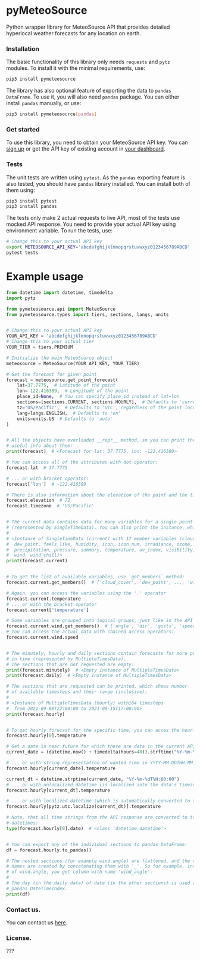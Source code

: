 pyMeteoSource
==========

Python wrapper library for MeteoSource API that provides detailed hyperlocal weather forecasts for any location on earth.


### Installation
The basic functionality of this library only needs `requests` and `pytz` modules. To install it with the minimal requirements, use:

```bash
pip3 install pymeteosource
```

The library has also optional feature of exporting the data to `pandas` `DataFrame`. To use it, you will also need `pandas` package. You can either install `pandas` manually, or use:

```bash
pip3 install pymeteosource[pandas]
```

### Get started

To use this library, you need to obtain your MeteoSource API key. You can [sign up](https://www.meteosource.com/client/sign-up) or get the API key of existing account in [your dashboard](https://www.meteosource.com/client).


### Tests
The unit tests are written using `pytest`. As the `pandas` exporting feature is also tested, you should have `pandas` library installed. You can install both of them using:
```bash
pip3 install pytest
pip3 install pandas
```

The tests only make 2 actual requests to live API, most of the tests use mocked API response. You need to provide your actual API key using environment variable. To run the tests, use:
```bash
# Change this to your actual API key
export METEOSOURCE_API_KEY='abcdefghijklmnopqrstuvwxyz0123456789ABCD'
pytest tests
```


# Example usage

```python
from datetime import datetime, timedelta
import pytz

from pymeteosource.api import MeteoSource
from pymeteosource.types import tiers, sections, langs, units


# Change this to your actual API key
YOUR_API_KEY = 'abcdefghijklmnopqrstuvwxyz0123456789ABCD'
# Change this to your actual tier
YOUR_TIER = tiers.PREMIUM

# Initialize the main MeteoSource object
meteosource = MeteoSource(YOUR_API_KEY, YOUR_TIER)

# Get the forecast for given point
forecast = meteosource.get_point_forecast(
    lat=37.7775,  # Latitude of the point
    lon=-122.416389,  # Longitude of the point
    place_id=None,  # You can specify place_id instead of lat+lon
    sections=[sections.CURRENT, sections.HOURLY],  # Defaults to 'current,hourly'
    tz='US/Pacific',  # Defaults to 'UTC', regardless of the point location
    lang=langs.ENGLISH,  # Defaults to 'en'
    units=units.US  # Defaults to 'auto'
)


# All the objects have overloaded __repr__ method, so you can print them to get
# useful info about them:
print(forecast)  # <Forecast for lat: 37.7775, lon: -122.416389>

# You can access all of the attributes with dot operator:
forecast.lat  # 37.7775

# ... or with bracket operator:
forecast['lon']  # -122.416389

# There is also information about the elevation of the point and the timezone
forecast.elevation  # 72
forecast.timezone  # 'US/Pacific'


# The current data contains data for many variables for a single point in time
# (represented by SingleTimeData). You can also print the instance, which gives:
#
# <Instance of SingleTimeData (current) with 17 member variables (cloud_cover,
#  dew_point, feels_like, humidity, icon, icon_num, irradiance, ozone,
#  precipitation, pressure, summary, temperature, uv_index, visibility,
#  wind, wind_chill)>
print(forecast.current)


# To get the list of available variables, use `get_members` method:
forecast.current.get_members()  # ['cloud_cover', 'dew_point', ..., 'wind_chill']

# Again, you can access the variables using the '.' operator
forecast.current.temperature
# ... or with the bracket operator
forecast.current['temperature']

# Some variables are grouped into logical groups, just like in the API response.
forecast.current.wind.get_members()  # ['angle', 'dir', 'gusts', 'speed']
# You can access the actual data with chained access operators:
forecast.current.wind.speed


# The minutely, hourly and daily sections contain forecasts for more points
# in time (represented by MultipleTimesData).
# The sections that are not requested are empty:
print(forecast.minutely)  # <Empty instance of MultipleTimesData>
print(forecast.daily)  # <Empty instance of MultipleTimesData>

# The sections that are requested can be printed, which shows number
# of available timesteps and their range (inclusive):
#
# <Instance of MultipleTimesData (hourly) with164 timesteps
#  from 2021-09-08T22:00:00 to 2021-09-15T17:00:00>
print(forecast.hourly)


# To get hourly forecast for the specific time, you can acces the hourly data with integer:
forecast.hourly[0].temperature

# Get a date in near future for which there are data in the current API response
current_date = (datetime.now() + timedelta(hours=48)).strftime("%Y-%m-%dT%H:00:00")

# ... or with string representation of wanted time in YYYY-MM-DDTHH:MM:SS format:
forecast.hourly[current_date].temperature

current_dt = datetime.strptime(current_date, "%Y-%m-%dT%H:00:00")
# ... or with unlocalized datetime (is localized into the data's timezone automatically):
forecast.hourly[current_dt].temperature

# ... or with localized datetime (which is automatically converted to the data's timezone)
forecast.hourly[pytz.utc.localize(current_dt)].temperature

# Note, that all time strings from the API response are converted to tz-aware
# datetimes:
type(forecast.hourly[0].date)  # <class 'datetime.datetime'>


# You can export any of the individual sections to pandas DataFrame:
df = forecast.hourly.to_pandas()

# The nested sections (for example wind.angle) are flattened, and the column
# names are created by concatenating them with '_'. So for example, instead
# of wind.angle, you get column with name 'wind_angle'.
#
# The day (in the daily data) of date (in the other sections) is used as
# pandas DateTimeIndex.
print(df)
```


### Contact us.

You can contact us [here](https://www.meteosource.com/contact).


### License.

???
